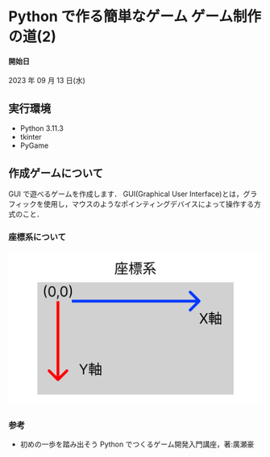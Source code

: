 # Python で作る簡単なゲーム ゲーム制作の道(2)

#### 開始日

2023 年 09 月 13 日(水)

## 実行環境

- Python 3.11.3
- tkinter
- PyGame

## 作成ゲームについて

GUI で遊べるゲームを作成します．
GUI(Graphical User Interface)とは，グラフィックを使用し，マウスのようなポインティングデバイスによって操作する方式のこと．

### 座標系について

![座標系について](github_images/graph.png)

### 参考

- 初めの一歩を踏み出そう Python でつくるゲーム開発入門講座，著:廣瀬豪
